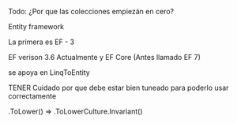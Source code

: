 Todo: ¿Por que las colecciones empiezán en cero?

Entity framework

La primera es EF - 3

EF verison 3.6 Actualmente y EF Core (Antes llamado EF 7)

se apoya en LinqToEntity 

TENER Cuidado por que debe estar bien tuneado para poderlo usar correctamente

.ToLower() => .ToLowerCulture.Invariant()

